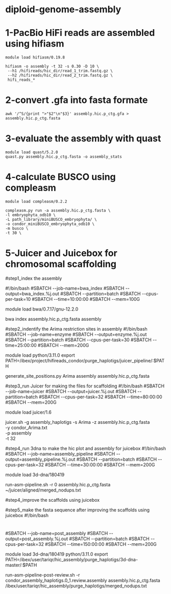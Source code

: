 # diploid-genome-assembly

# 1-PacBio HiFi reads are assembled using hifiasm

	module load hifiasm/0.19.8

	hifiasm -o assembly -t 32 -s 0.30 -D 10 \
	 --h1 /hifireads/hic_dir/read_1_trim.fastq.gz \
	 --h2 /hifireads/hic_dir/read_2_trim.fastq.gz \
	 hifi_reads_*
	 

# 2-convert .gfa into fasta formate
	awk '/^S/{print ">"$2"\n"$3}' assembly.hic.p_ctg.gfa > assembly.hic.p_ctg.fasta

# 3-evaluate the assembly with quast
	module load quast/5.2.0
	quast.py assembly.hic.p_ctg.fasta -o assembly_stats

# 4-calculate BUSCO using compleasm
	module load compleasm/0.2.2
	
	compleasm.py run -a assembly.hic.p_ctg.fasta \
	-l embryophyta_odb10 \
	-L path_library/miniBUSCO_embryophyta/ \
	-o condor_miniBUSCO_embryophyta_odb10 \
	-m busco \
	-t 30 \

# 5-Juicer and Juicebox for chromosomal scaffolding
#step1_index the assembly

#!/bin/bash
#SBATCH --job-name=bwa_index
#SBATCH --output=bwa_index.%j.out
#SBATCH --partition=batch
#SBATCH --cpus-per-task=10
#SBATCH --time=10:00:00
#SBATCH --mem=100G

module load bwa/0.7.17/gnu-12.2.0

bwa index assembly.hic.p_ctg.fasta assembly

#step2_indentify the Arima restriction sites in assembly
#!/bin/bash
#SBATCH --job-name=enzyme
#SBATCH --output=enzyme.%j.out
#SBATCH --partition=batch
#SBATCH --cpus-per-task=30
#SBATCH --time=25:00:00
#SBATCH --mem=200G

module load python/3.11.0
export PATH=/ibex/project/hifireads_condor/purge_haplotigs/juicer_pipeline/:$PATH

generate_site_positions.py Arima assembly assembly.hic.p_ctg.fasta

#step3_run Juicer for making the files for scaffolding
#!/bin/bash
#SBATCH --job-name=juicer
#SBATCH --output=juicer.%j.out
#SBATCH --partition=batch
#SBATCH --cpus-per-task=32
#SBATCH --time=80:00:00
#SBATCH --mem=200G

module load juicer/1.6

juicer.sh -g assembly_haplotigs -s Arima -z assembly.hic.p_ctg.fasta \
 -y condor_Arima.txt \
 -p assembly \
 -t 32


#step4_run 3dna to make the hic plot and assembly for juicebox
#!/bin/bash
#SBATCH --job-name=assembly_pipeline
#SBATCH --output=assembly_pipeline.%j.out
#SBATCH --partition=batch
#SBATCH --cpus-per-task=32
#SBATCH --time=30:00:00
#SBATCH --mem=200G

module load 3d-dna/180419

run-asm-pipeline.sh -r 0 assembly.hic.p_ctg.fasta ~/juicer/aligned/merged_nodups.txt


#step4_improve the scaffolds using juicebox

#step5_make the fasta sequence after improving the scaffolds using juicebox
#!/bin/bash
#
#SBATCH --job-name=post_assembly
#SBATCH --output=post_assembly.%j.out
#SBATCH --partition=batch
#SBATCH --cpus-per-task=32
#SBATCH --time=150:00:00
#SBATCH --mem=200G

module load 3d-dna/180419 python/3.11.0
export PATH=/ibex/user/tariqr/hic_assembly/purge_haplotigs/3d-dna-master/:$PATH

run-asm-pipeline-post-review.sh -r condor_assembly_haplotigs.0_1.review.assembly assembly.hic.p_ctg.fasta \
 /ibex/user/tariqr/hic_assembly/purge_haplotigs/merged_nodups.txt
